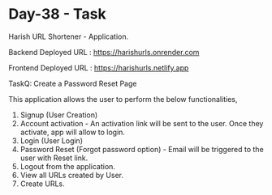 # Day-38 - Task

Harish URL Shortener - Application.

Backend Deployed URL : https://harishurls.onrender.com

Frontend Deployed URL : https://harishurls.netlify.app

TaskQ: Create a Password Reset Page

This application allows the user to perform the below functionalities,

1. Signup (User Creation)
2. Account activation  - An activation link will be sent to the user. Once they activate, app will allow to login.
3. Login (User Login)
4. Password Reset (Forgot password option) - Email will be triggered to the user with Reset link.
5. Logout from the application.
6. View all URLs created by User.
7. Create URLs.
